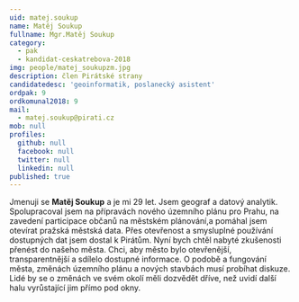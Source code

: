 ```yaml
---
uid: matej.soukup
name: Matěj Soukup
fullname: Mgr.Matěj Soukup
category:
  - pak
  - kandidat-ceskatrebova-2018
img: people/matej_soukupzm.jpg
description: člen Pirátské strany
candidatedesc: 'geoinformatik, poslanecký asistent'
ordpak: 9
ordkomunal2018: 9
mail:
  - matej.soukup@pirati.cz
mob: null
profiles:
  github: null
  facebook: null
  twitter: null
  linkedin: null
published: true
---
```

Jmenuji se **Matěj Soukup** a je mi 29 let. Jsem geograf a datový analytik. Spolupracoval jsem na přípravách nového územního plánu pro Prahu, na zavedení participace občanů na městském plánování,a pomáhal jsem otevírat pražská městská data. Přes otevřenost a smysluplné používání dostupných dat jsem dostal k Pirátům. Nyní bych chtěl nabyté zkušenosti přenést do našeho města. Chci, aby město bylo otevřenější, transparentnější a sdílelo dostupné informace. O podobě a fungování města, změnách územního plánu a nových stavbách  musí probíhat diskuze. Lidé by se o změnách ve svém okolí měli dozvědět dříve, než uvidí další halu vyrůstající jim přímo pod okny.

